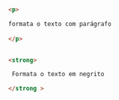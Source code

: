 ```html 

<p> 

formata o texto com parágrafo 
 
</p> 


```

```html 

<strong>

 Formata o texto em negrito 

</strong >

```

